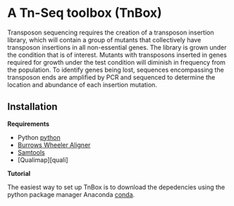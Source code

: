 # A Tn-Seq toolbox (TnBox)

Transposon sequencing requires the creation of a transposon insertion library, which will contain a group of mutants that collectively have transposon insertions in all non-essential genes. The library is grown under the condition that is of interest. Mutants with transposons inserted in genes required for growth under the test condition will diminish in frequency from the population. To identify genes being lost, sequences encompassing the transposon ends are amplified by PCR and sequenced to determine the location and abundance of each insertion mutation.

## Installation

**Requirements**

- Python [python]
- [Burrows Wheeler Aligner][bwa]
- [Samtools][samtools]
- [Qualimap][quali]

[bwa]: https://sourceforge.net/projects/bio-bwa/files/
[samtools]: http://www.htslib.org/
[python]: https://www.python.org/
[conda]: https://www.anaconda.com/

**Tutorial**

The easiest way to set up TnBox is to download the depedencies using the python package manager Anaconda [conda]. 
